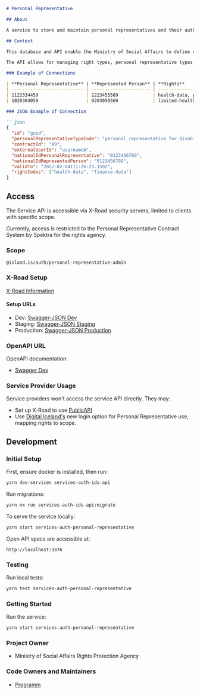 ```markdown
# Personal Representative

## About

A service to store and maintain personal representatives and their authorization to act on behalf of represented individuals.

## Context

This database and API enable the Ministry of Social Affairs to define rights for personal representatives and manage their connections with represented individuals.

The API allows for managing right types, personal representative types (currently one type), and connections between a representative and the person they represent.

### Example of Connections

| **Personal Representative** | **Represented Person** | **Rights**                                         |
| --------------------------- | ---------------------- | -------------------------------------------------- |
| 1122334459                  | 1223455569             | health-data, personal-data, limited-financial-data |
| 1020304059                  | 0203050569             | limited-health-data                                |

### JSON Example of Connection

```json
{
  "id": "guid",
  "personalRepresentativeTypeCode": "personal_representative_for_disabled_person",
  "contractId": "99",
  "externalUserId": "usernameA",
  "nationalIdPersonalRepresentative": "0123456789",
  "nationalIdRepresentedPerson": "0123456789",
  "validTo": "2022-02-04T11:26:25.159Z",
  "rightCodes": ["health-data", "finance-data"]
}
```

## Access

The Service API is accessible via X-Road security servers, limited to clients with specific scope.

Currently, access is restricted to the Personal Representative Contract System by Spektra for the rights agency.

### Scope

```plaintext
@island.is/auth/personal-representative-admin
```

### X-Road Setup

[X-Road Information](https://docs.devland.is/technical-overview/x-road/x-road-system-requirements)

#### Setup URLs

- Dev: [Swagger-JSON Dev](https://personal-representative-xrd.internal.dev01.devland.is/swagger-json)
- Staging: [Swagger-JSON Staging](https://personal-representative-xrd.internal.staging01.devland.is/swagger-json)
- Production: [Swagger-JSON Production](https://personal-representative-xrd.internal.innskra.island.is/swagger-json)

### OpenAPI URL

OpenAPI documentation:

- [Swagger Dev](https://personal-representative-xrd.dev01.devland.is/swagger)

### Service Provider Usage

Service providers won't access the service API directly. They may:

- Set up X-Road to use [PublicAPI](https://docs.devland.is/apps/services/auth/personal-representative-public)
- Use [Digital Iceland's](https://www.notion.so/Identity-Server-Integration-afde614a247e4b9da4731b2ace1115cd) new login option for Personal Representative use, mapping rights to scope.

## Development

### Initial Setup

First, ensure docker is installed, then run:

```bash
yarn dev-services services-auth-ids-api
```

Run migrations:

```bash
yarn nx run services-auth-ids-api:migrate
```

To serve the service locally:

```bash
yarn start services-auth-personal-representative
```

Open API specs are accessible at:

```plaintext
http://localhost:3376
```

### Testing

Run local tests:

```bash
yarn test services-auth-personal-representative
```

### Getting Started

Run the service:

```bash
yarn start services-auth-personal-representative
```

### Project Owner

- Ministry of Social Affairs Rights Protection Agency

### Code Owners and Maintainers

- [Programm](https://github.com/orgs/island-is/teams/programm/members)
```